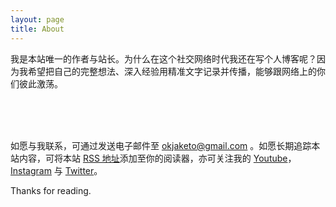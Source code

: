 ```yaml
---
layout: page
title: About
---
```


我是本站唯一的作者与站长。为什么在这个社交网络时代我还在写个人博客呢？因为我希望把自己的完整想法、深入经验用精准文字记录并传播，能够跟网络上的你们彼此激荡。

<br/>
<br/>
<br/>

如愿与我联系，可通过发送电子邮件至 <okjaketo@gmail.com> 。如愿长期追踪本站内容，可将本站 [RSS 地址](https://east-bladder.com/atom.xml)添加至你的阅读器，亦可关注我的 [Youtube](https://www.youtube.com/channel/UCY4dkiRPDkuT2Z05Pha2GVw/featured)，[Instagram](https://www.instagram.com/okjaketo/) 与 [Twitter](https://mobile.twitter.com/okjaketo)。

Thanks for reading. 
